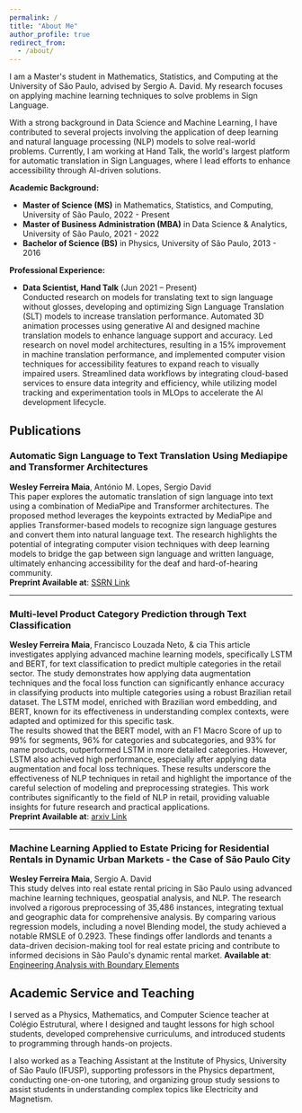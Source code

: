 ```yaml
---
permalink: /
title: "About Me"
author_profile: true
redirect_from: 
  - /about/
---
```

 
I am a Master's student in Mathematics, Statistics, and Computing at the University of São Paulo, advised by Sergio A. David. My research focuses on applying machine learning techniques to solve problems in Sign Language.

With a strong background in Data Science and Machine Learning, I have contributed to several projects involving the application of deep learning and natural language processing (NLP) models to solve real-world problems. Currently, I am working at Hand Talk, the world's largest platform for automatic translation in Sign Languages, where I lead efforts to enhance accessibility through AI-driven solutions.

**Academic Background:**
- **Master of Science (MS)** in Mathematics, Statistics, and Computing, University of São Paulo, 2022 - Present  
- **Master of Business Administration (MBA)** in Data Science & Analytics, University of São Paulo, 2021 - 2022  
- **Bachelor of Science (BS)** in Physics, University of São Paulo, 2013 - 2016  

**Professional Experience:**
- **Data Scientist, Hand Talk** (Jun 2021 – Present)  
  Conducted research on models for translating text to sign language without glosses, developing and optimizing Sign Language Translation (SLT) models to increase translation performance. Automated 3D animation processes using generative AI and designed machine translation models to enhance language support and accuracy. Led research on novel model architectures, resulting in a 15% improvement in machine translation performance, and implemented computer vision techniques for accessibility features to expand reach to visually impaired users. Streamlined data workflows by integrating cloud-based services to ensure data integrity and efficiency, while utilizing model tracking and experimentation tools in MLOps to accelerate the AI development lifecycle.

## Publications

### Automatic Sign Language to Text Translation Using Mediapipe and Transformer Architectures  
**Wesley Ferreira Maia**, António M. Lopes, Sergio David  
This paper explores the automatic translation of sign language into text using a combination of MediaPipe and Transformer architectures. The proposed method leverages the keypoints extracted by MediaPipe and applies Transformer-based models to recognize sign language gestures and convert them into natural language text. The research highlights the potential of integrating computer vision techniques with deep learning models to bridge the gap between sign language and written language, ultimately enhancing accessibility for the deaf and hard-of-hearing community.  
**Preprint Available at**: [SSRN Link](https://ssrn.com/abstract=4793825)

---

### Multi-level Product Category Prediction through Text Classification  
**Wesley Ferreira Maia**, Francisco Louzada Neto, & cia 
This article investigates applying advanced machine learning models, specifically LSTM and BERT, for text classification to predict multiple categories in the retail sector. The study demonstrates how applying data augmentation techniques and the focal loss function can significantly enhance accuracy in classifying products into multiple categories using a robust Brazilian retail dataset. The LSTM model, enriched with Brazilian word embedding, and BERT, known for its effectiveness in understanding complex contexts, were adapted and optimized for this specific task.  
The results showed that the BERT model, with an F1 Macro Score of up to 99% for segments, 96% for categories and subcategories, and 93% for name products, outperformed LSTM in more detailed categories. However, LSTM also achieved high performance, especially after applying data augmentation and focal loss techniques. These results underscore the effectiveness of NLP techniques in retail and highlight the importance of the careful selection of modeling and preprocessing strategies. This work contributes significantly to the field of NLP in retail, providing valuable insights for future research and practical applications.  
**Preprint Available at**: [arxiv Link](https://arxiv.org/abs/2403.01638)

---

### Machine Learning Applied to Estate Pricing for Residential Rentals in Dynamic Urban Markets - the Case of São Paulo City  
**Wesley Ferreira Maia**, Sergio A. David  
This study delves into real estate rental pricing in São Paulo using advanced machine learning techniques, geospatial analysis, and NLP. The research involved a rigorous preprocessing of 35,486 instances, integrating textual and geographic data for comprehensive analysis. By comparing various regression models, including a novel Blending model, the study achieved a notable RMSLE of 0.2923. These findings offer landlords and tenants a data-driven decision-making tool for real estate pricing and contribute to informed decisions in São Paulo's dynamic rental market.
**Available at**: [Engineering Analysis with Boundary Elements](https://www.sciencedirect.com/science/article/abs/pii/S0955799724004612?dgcid=coauthor)

## Academic Service and Teaching

I served as a Physics, Mathematics, and Computer Science teacher at Colégio Estrutural, where I designed and taught lessons for high school students, developed comprehensive curriculums, and introduced students to programming through hands-on projects.

I also worked as a Teaching Assistant at the Institute of Physics, University of São Paulo (IFUSP), supporting professors in the Physics department, conducting one-on-one tutoring, and organizing group study sessions to assist students in understanding complex topics like Electricity and Magnetism.